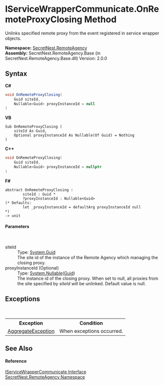 # IServiceWrapperCommunicate.OnRemoteProxyClosing Method 
 

Unlinks specified remote proxy from the event registered in service wrapper objects.

**Namespace:**&nbsp;<a href="N_SecretNest_RemoteAgency">SecretNest.RemoteAgency</a><br />**Assembly:**&nbsp;SecretNest.RemoteAgency.Base (in SecretNest.RemoteAgency.Base.dll) Version: 2.0.0

## Syntax

**C#**<br />
``` C#
void OnRemoteProxyClosing(
	Guid siteId,
	Nullable<Guid> proxyInstanceId = null
)
```

**VB**<br />
``` VB
Sub OnRemoteProxyClosing ( 
	siteId As Guid,
	Optional proxyInstanceId As Nullable(Of Guid) = Nothing
)
```

**C++**<br />
``` C++
void OnRemoteProxyClosing(
	Guid siteId, 
	Nullable<Guid> proxyInstanceId = nullptr
)
```

**F#**<br />
``` F#
abstract OnRemoteProxyClosing : 
        siteId : Guid * 
        ?proxyInstanceId : Nullable<Guid> 
(* Defaults:
        let _proxyInstanceId = defaultArg proxyInstanceId null
*)
-> unit 

```


#### Parameters
&nbsp;<dl><dt>siteId</dt><dd>Type: <a href="https://docs.microsoft.com/dotnet/api/system.guid" target="_blank">System.Guid</a><br />The site id of the instance of the Remote Agency which managing the closing proxy.</dd><dt>proxyInstanceId (Optional)</dt><dd>Type: <a href="https://docs.microsoft.com/dotnet/api/system.nullable-1" target="_blank">System.Nullable</a>(<a href="https://docs.microsoft.com/dotnet/api/system.guid" target="_blank">Guid</a>)<br />The instance id of the closing proxy. When set to null, all proxies from the site specified by *siteId* will be unlinked. Default value is null.</dd></dl>

## Exceptions
&nbsp;<table><tr><th>Exception</th><th>Condition</th></tr><tr><td><a href="https://docs.microsoft.com/dotnet/api/system.aggregateexception" target="_blank">AggregateException</a></td><td>When exceptions occurred.</td></tr></table>

## See Also


#### Reference
<a href="T_SecretNest_RemoteAgency_IServiceWrapperCommunicate">IServiceWrapperCommunicate Interface</a><br /><a href="N_SecretNest_RemoteAgency">SecretNest.RemoteAgency Namespace</a><br />